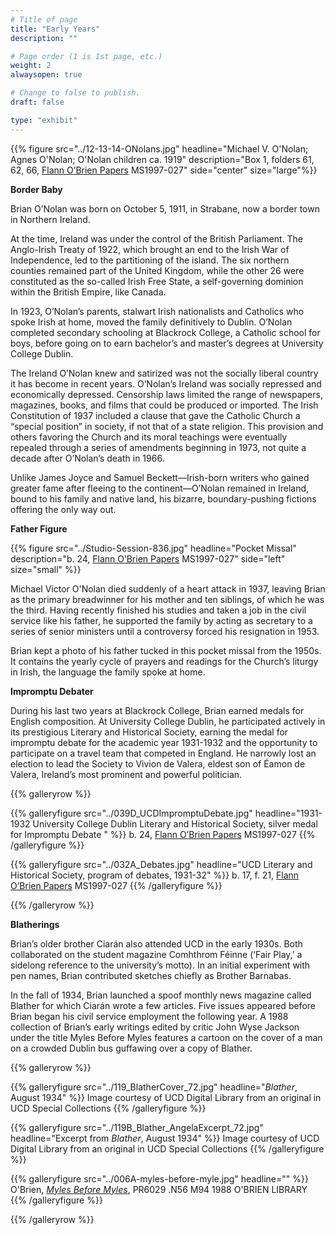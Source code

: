 ```yaml
---
# Title of page
title: "Early Years"
description: ""

# Page order (1 is 1st page, etc.)
weight: 2
alwaysopen: true

# Change to false to publish.
draft: false

type: "exhibit"
---
```



{{% figure src="../12-13-14-ONolans.jpg"
           headline="Michael V. O'Nolan; Agnes O'Nolan; O'Nolan children ca. 1919"
           description="Box 1, folders 61, 62, 66, [Flann O’Brien Papers](https://bc-primo.hosted.exlibrisgroup.com/primo-explore/fulldisplay?docid=ALMA-BC21332671220001021&context=L&vid=bclib_new&search_scope=bcl&tab=bcl_only&lang=en_US) MS1997-027"
           side="center" size="large"%}}


**Border Baby**

Brian O’Nolan was born on October 5, 1911, in Strabane, now a border town in Northern Ireland.

At the time, Ireland was under the control of the British Parliament. The Anglo-Irish Treaty of 1922, which brought an end to the Irish War of Independence, led to the partitioning of the island. The six northern counties remained part of the United Kingdom, while the other 26 were constituted as the so-called Irish Free State, a self-governing dominion within the British Empire, like Canada.

In 1923, O’Nolan’s parents, stalwart Irish nationalists and Catholics who spoke Irish at home, moved the family definitively to Dublin. O’Nolan completed secondary schooling at Blackrock College, a Catholic school for boys, before going on to earn bachelor’s and master’s degrees at University College Dublin.

The Ireland O’Nolan knew and satirized was not the socially liberal country it has become in recent years. O’Nolan’s Ireland was socially repressed and economically depressed. Censorship laws limited the range of newspapers, magazines, books, and films that could be produced or imported. The Irish Constitution of 1937 included a clause that gave the Catholic Church a “special position” in society, if not that of a state religion. This provision and others favoring the Church and its moral teachings were eventually repealed through a series of amendments beginning in 1973, not quite a decade after O’Nolan’s death in 1966.

Unlike James Joyce and Samuel Beckett—Irish-born writers who gained greater fame after fleeing to the continent—O’Nolan remained in Ireland, bound to his family and native land, his bizarre, boundary-pushing fictions offering the only way out.

**Father Figure**

{{% figure src="../Studio-Session-836.jpg" headline="Pocket Missal"
description="b. 24, [Flann O’Brien Papers](https://bc-primo.hosted.exlibrisgroup.com/primo-explore/fulldisplay?docid=ALMA-BC21332671220001021&context=L&vid=bclib_new&search_scope=bcl&tab=bcl_only&lang=en_US) MS1997-027" side="left"  size="small" %}}

Michael Victor O'Nolan died suddenly of a heart attack in 1937, leaving Brian as the primary breadwinner for his mother and ten siblings, of which he was the third. Having recently finished his studies and taken a job in the civil service like his father, he supported the family by acting as secretary to a series of senior ministers until a controversy forced his resignation in 1953.

Brian kept a photo of his father tucked in this pocket missal from the 1950s. It contains the yearly cycle of prayers and readings for the Church’s liturgy in Irish, the language the family spoke at home.

**Impromptu Debater**

During his last two years at Blackrock College, Brian earned medals for English composition. At University College Dublin, he participated actively in its prestigious Literary and Historical Society, earning the medal for impromptu debate for the academic year 1931-1932 and the opportunity to participate on a travel team that competed in England. He narrowly lost an election to lead the Society to Vivion de Valera, eldest son of Éamon de Valera, Ireland’s most prominent and powerful politician.

{{% galleryrow %}}

{{% galleryfigure src="../039D_UCDImpromptuDebate.jpg" headline="1931-1932 University College Dublin Literary and Historical Society, silver medal for Impromptu Debate " %}}
b. 24, [Flann O’Brien Papers](https://bc-primo.hosted.exlibrisgroup.com/primo-explore/fulldisplay?docid=ALMA-BC21332671220001021&context=L&vid=bclib_new&search_scope=bcl&tab=bcl_only&lang=en_US) MS1997-027
{{% /galleryfigure %}}

{{% galleryfigure src="../032A_Debates.jpg" headline="UCD Literary and Historical Society, program of debates, 1931-32" %}}
b. 17, f. 21, [Flann O’Brien Papers](https://bc-primo.hosted.exlibrisgroup.com/primo-explore/fulldisplay?docid=ALMA-BC21332671220001021&context=L&vid=bclib_new&search_scope=bcl&tab=bcl_only&lang=en_US) MS1997-027
{{% /galleryfigure %}}

{{% /galleryrow %}}

**Blatherings**

Brian’s older brother Ciarán also attended UCD in the early 1930s. Both collaborated on the student magazine Comhthrom Féinne (‘Fair Play,’ a sidelong reference to the university’s motto). In an initial experiment with pen names, Brian contributed sketches chiefly as Brother Barnabas.

In the fall of 1934, Brian launched a spoof monthly news magazine called Blather for which Ciarán wrote a few articles. Five issues appeared before Brian began his civil service employment the following year. A 1988 collection of Brian’s early writings edited by critic John Wyse Jackson under the title Myles Before Myles features a cartoon on the cover of a man on a crowded Dublin bus guffawing over a copy of Blather.

{{% galleryrow %}}

{{% galleryfigure src="../119_BlatherCover_72.jpg" headline="*Blather*, August 1934" %}}
Image courtesy of UCD Digital Library from an original in UCD Special Collections
{{% /galleryfigure %}}

{{% galleryfigure src="../119B_Blather_AngelaExcerpt_72.jpg" headline="Excerpt from *Blather*, August 1934" %}}
Image courtesy of UCD Digital Library from an original in UCD Special Collections
{{% /galleryfigure %}}

{{% galleryfigure src="../006A-myles-before-myle.jpg" headline="" %}}
O'Brien, [*Myles Before Myles*](https://bc-primo.hosted.exlibrisgroup.com/primo-explore/fulldisplay?docid=ALMA-BC21347986660001021&context=L&vid=bclib_new&search_scope=bcl&tab=bcl_only&lang=en_US), PR6029 .N56 M94 1988 O'BRIEN LIBRARY
{{% /galleryfigure %}}

{{% /galleryrow %}}
